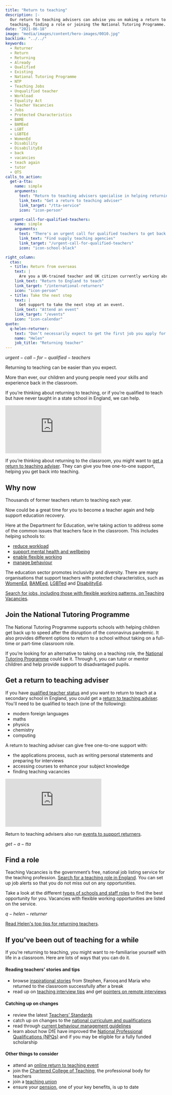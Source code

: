 ```yaml
---
title: "Return to teaching"
description: |-
  Our return to teaching advisers can advise you on making a return to
  teaching, finding a role or joining the National Tutoring Programme.
date: "2021-06-18"
image: "media/images/content/hero-images/0010.jpg"
backlink: "../../"
keywords:
  - Returner
  - Return
  - Returning
  - Already
  - Qualified
  - Existing
  - National Tutoring Programme
  - NTP
  - Teaching Jobs
  - Unqualified teacher
  - Workload
  - Equality Act
  - Teacher Vacancies
  - Jobs
  - Protected Characteristics
  - BAME
  - BAMEed
  - LGBT
  - LGBTEd
  - WomenEd
  - Disability
  - DisabilityEd
  - back
  - vacancies
  - teach again
  - tutor
  - QTS
calls_to_action:
  get-a-tta:
    name: simple
    arguments:
      text: "Return to teaching advisers specialise in helping returning teachers with qualified teacher status (QTS) get back into the classroom."
      link_text: "Get a return to teaching adviser"
      link_target: "/tta-service"
      icon: "icon-person"

  urgent-call-for-qualified-teachers:
    name: simple
    arguments:
      text: "There's an urgent call for qualified teachers to get back into the classroom. If you're eager to return to teaching, register to help."
      link_text: "Find supply teaching agencies"
      link_target: "/urgent-call-for-qualified-teachers"
      icon: "icon-school-black"

right_column:
  ctas:
  - title: Return from overseas
    text: |
      Are you a UK-trained teacher and UK citizen currently working abroad?
    link_text: "Return to England to teach"
    link_target: "/international-returners"
    icon: "icon-person"
  - title: Take the next step
    text: |
      Get support to take the next step at an event.
    link_text: "Attend an event"
    link_target: "/events"
    icon: "icon-calendar"
quote:
  q-helen-returner:
    text: "Don’t necessarily expect to get the first job you apply for and don’t get disheartened if you’re not successful."
    name: "Helen"
    job_title: "Returning teacher"
---
```


$urgent-call-for-qualified-teachers$

Returning to teaching can be easier than you expect.

More than ever, our children and young people need your skills and experience back in the classroom.  

If you’re thinking about returning to teaching, or if you’re qualified to teach but have never taught in a state school in England, we can help.  

<div data-controller="aspect-ratio" data-aspect-ratio-width-value="560" data-aspect-ratio-height-value="290">
  <iframe 
    loading="lazy"
    src="https://www.youtube-nocookie.com/embed/_oQ4DTXkGHk" 
    frameborder="0" 
    allow="autoplay; encrypted-media" 
    allowfullscreen
  ></iframe>
</div>

If you’re thinking about returning to the classroom, you might want to [get a return to teaching adviser](https://adviser-getintoteaching.education.gov.uk/). They can give you free one-to-one support, helping you get back into teaching. 

## Why now

Thousands of former teachers return to teaching each year.

Now could be a great time for you to become a teacher again and help support education recovery.

Here at the Department for Education, we’re taking action to address some of the common issues that teachers face in the classroom. This includes helping schools to:

* [reduce workload](https://www.gov.uk/guidance/school-workload-reduction-toolkit)
* [support mental health and wellbeing](https://www.gov.uk/guidance/education-staff-wellbeing-charter)
* [enable flexible working](https://www.gov.uk/government/collections/flexible-working-resources-for-teachers-and-schools)
* [manage behaviour](https://www.gov.uk/guidance/behaviour-hubs)

The education sector promotes inclusivity and diversity. There are many organisations that support teachers with protected characteristics, such as [WomenEd](https://www.womened.org/), [BAMEed](https://www.bameednetwork.com/), [LGBTed](https://www.outteacher.org/) and [DisabilityEd](https://www.twitter.com/disability_ed).

[Search for jobs, including those with flexible working patterns, on Teaching Vacancies](https://teaching-vacancies.service.gov.uk/).

## Join the National Tutoring Programme

The National Tutoring Programme supports schools with helping children get back up to speed after the disruption of the coronavirus pandemic. It also provides different options to return to a school without taking on a full-time or part-time classroom role. 

If you’re looking for an alternative to taking on a teaching role, the [National Tutoring Programme](https://nationaltutoring.org.uk/) could be it. Through it, you can tutor or mentor children and help provide support to disadvantaged pupils.

## Get a return to teaching adviser

If you have [qualified teacher status](https://www.gov.uk/guidance/qualified-teacher-status-qts) and you want to return to teach at a secondary school in England, you could get a [return to teaching adviser](https://adviser-getintoteaching.education.gov.uk/). You'll need to be qualified to teach (one of the following):

* modern foreign languages
* maths
* physics
* chemistry
* computing

A return to teaching adviser can give free one-to-one support with:

* the applications process, such as writing personal statements and preparing for interviews
* accessing courses to enhance your subject knowledge
* finding teaching vacancies

<div data-controller="aspect-ratio" data-aspect-ratio-width-value="560" data-aspect-ratio-height-value="290">
  <iframe 
    loading="lazy"
    src="https://www.youtube-nocookie.com/embed/2NrLm_XId4k" 
    frameborder="0" 
    allow="autoplay; encrypted-media" 
    allowfullscreen
  ></iframe>
</div>

Return to teaching advisers also run [events to support returners](/event-categories/online-q-as).

$get-a-tta$

## Find a role

Teaching Vacancies is the government’s free, national job listing service for the teaching profession. [Search for a teaching role in England](https://teaching-vacancies.service.gov.uk/).
You can set up job alerts so that you do not miss out on any opportunities.

Take a look at the different [types of schools and staff roles](https://www.gov.uk/types-of-school)
to find the best opportunity for you. Vacancies with flexible working opportunities are listed on the service.

$q-helen-returner$

[Read Helen's top tips for returning teachers](/my-story-into-teaching/returners/top-tips-for-returning-teachers).

## If you've been out of teaching for a while

If you’re returning to teaching, you might want to re-familiarise yourself with life in a classroom. Here are lots of ways that you can do it.

#### Reading teachers' stories and tips

* browse [inspirational stories](/blog/tag/returning-to-teaching) from Stephen, Farooq and Maria who returned to the classroom successfully after a break
* read up on [teaching interview tips](https://www.teachertoolkit.co.uk/2019/04/04/job-interviews) and get [pointers on remote interviews](/blog/how-to-ace-a-video-interview)

#### Catching up on changes

* review the latest [Teachers’ Standards](https://www.gov.uk/government/publications/teachers-standards)
* catch up on changes to the [national curriculum and qualifications](https://www.gov.uk/topic/schools-colleges-childrens-services/curriculum-qualifications)
* read through [current behaviour management guidelines](https://www.gov.uk/government/publications/behaviour-and-discipline-in-schools)
* learn about how DfE have improved the [National Professional Qualifications (NPQs)](https://www.gov.uk/government/publications/national-professional-qualifications-npqs-reforms/national-professional-qualifications-npqs-reforms) and if you may be eligible for a fully funded scholarship 

#### Other things to consider

* attend an [online return to teaching event](/event-categories/online-q-as)
* join the [Chartered College of Teaching](https://chartered.college/), the
  professional body for teachers
* join a [teaching union](https://www.tes.com/jobs/careers-advice/pay-and-conditions/which-teachers-union)
* ensure your [pension](https://www.teacherspensions.co.uk/members/working-life/deferring-your-pension/return-to-pensionable-service.aspx), one of your key benefits, is up to date
